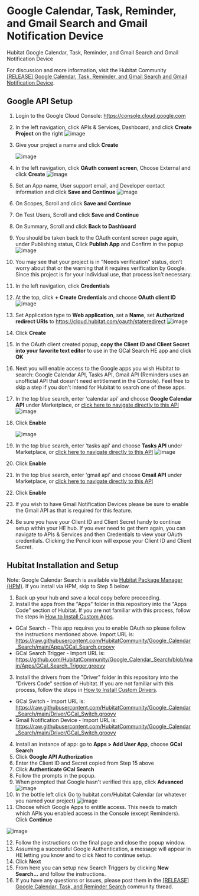# Google Calendar, Task, Reminder, and Gmail Search and Gmail Notification Device
Hubitat Google Calendar, Task, Reminder, and Gmail Search and Gmail Notification Device

For discussion and more information, visit the Hubitat Community <a href="https://community.hubitat.com/t/release-google-calendar-search/71397" target="_blank">[RELEASE] Google Calendar, Task, Reminder, and Gmail Search and Gmail Notification Device</a>.

## Google API Setup
1. Login to the Google Cloud Console: https://console.cloud.google.com
2. In the left navigation, click APIs & Services, Dashboard, and click **Create Project** on the right
![image](https://user-images.githubusercontent.com/10900324/131907567-57341667-82a5-4bf2-88d7-4a5eb954f77e.png)
3. Give your project a name and click **Create**
    
    ![image](https://user-images.githubusercontent.com/10900324/115976609-a4b75b00-a53d-11eb-860e-a99b74d2175a.png)
4. In the left navigation, click **OAuth consent screen**, Choose External and click **Create**
![image](https://user-images.githubusercontent.com/10900324/115976626-d7f9ea00-a53d-11eb-8212-66129f4a3dbb.png)

5. Set an App name, User support email, and Developer contact information and click **Save and Continue**
![image](https://user-images.githubusercontent.com/10900324/115976691-6cfce300-a53e-11eb-881b-5e996868c97a.png)

6. On Scopes, Scroll and click **Save and Continue**
7. On Test Users, Scroll and click **Save and Continue**
8. On Summary, Scroll and click **Back to Dashboard**
9. You should be taken back to the OAuth content screen page again, under Publishing status, Click **Publish App** and Confirm in the popup
    ![image](https://user-images.githubusercontent.com/10900324/115977225-f6fb7a80-a543-11eb-88f6-d77d9605c30d.png)
10. You may see that your project is in "Needs verification" status, don't worry about that or the warning that it requires verification by Google.  Since this project is for your individual use, that process isn't necessary.
11. In the left navigation, click **Credentials**
12. At the top, click **+ Create Credentials** and choose **OAuth client ID**
    ![image](https://user-images.githubusercontent.com/10900324/115976721-e1378680-a53e-11eb-8c4b-88cfd55022cb.png)
13. Set Application type to **Web application**, set a **Name**, set **Authorized redirect URIs** to https://cloud.hubitat.com/oauth/stateredirect
    ![image](https://user-images.githubusercontent.com/10900324/151466429-40365e10-e315-447e-95d0-6da9276600a9.png)
14. Click **Create**
15. In the OAuth client created popup, **copy the Client ID and Client Secret into your favorite text editor** to use in the GCal Search HE app and click **OK**
16. Next you will enable access to the Google apps you wish Hubitat to search: Google Calendar API, Tasks API, Gmail API (Reminders uses an unofficial API that doesn't need entitlement in the Console).  Feel free to skip a step if you don't intend for Hubitat to search one of these apps.
17. In the top blue search, enter 'calendar api' and choose **Google Calendar API** under Marketplace, or <a href="https://console.cloud.google.com/apis/api/calendar-json.googleapis.com/" target="_blank">click here to navigate directly to this API</a>
    ![image](https://user-images.githubusercontent.com/10900324/151469047-ac8c089d-abdb-4429-a915-6d12b95532a9.png)
18. Click **Enable**

    ![image](https://user-images.githubusercontent.com/10900324/115976840-037dd400-a540-11eb-9cd9-83156851f8ed.png)
 
19. In the top blue search, enter 'tasks api' and choose **Tasks API** under Marketplace, or <a href="https://console.cloud.google.com/apis/api/tasks.googleapis.com/" target="_blank">click here to navigate directly to this API</a>
    ![image](https://user-images.githubusercontent.com/10900324/151469694-f62e8531-4b5e-466a-b48c-975421689a86.png)
20. Click **Enable**
21. In the top blue search, enter 'gmail api' and choose **Gmail API** under Marketplace, or <a href="https://console.cloud.google.com/apis/api/gmail.googleapis.com/" target="_blank">click here to navigate directly to this API</a>
22. Click **Enable**
23. If you wish to have Gmail Notification Devices please be sure to enable the Gmail API as that is required for this feature.
24. Be sure you have your Client ID and Client Secret handy to continue setup within your HE hub.  If you ever need to get them again, you can navigate to APIs & Services and then Credentials to view your OAuth credentials.  Clicking the Pencil icon will expose your Client ID and Client Secret.

## Hubitat Installation and Setup
Note: Google Calendar Search is available via <a href="https://community.hubitat.com/t/beta-hubitat-package-manager/38016" target="_blank">Hubitat Package Manager (HPM)</a>. If you install via HPM, skip to Step 5 below.
1. Back up your hub and save a local copy before proceeding.
2. Install the apps from the "Apps" folder in this repository into the "Apps Code" section of Hubitat. If you are not familiar with this process, follow the steps in <a href="https://docs.hubitat.com/index.php?title=How_to_Install_Custom_Apps" target="_blank">How to Install Custom Apps</a>.
  * GCal Search - This app requires you to enable OAuth so please follow the instructions mentioned above. Import URL is: https://raw.githubusercontent.com/HubitatCommunity/Google_Calendar_Search/main/Apps/GCal_Search.groovy
  * GCal Search Trigger - Import URL is: https://github.com/HubitatCommunity/Google_Calendar_Search/blob/main/Apps/GCal_Search_Trigger.groovy
3. Install the drivers from the "Driver" folder in this repository into the "Drivers Code" section of Hubitat. If you are not familiar with this process, follow the steps in <a href="https://docs.hubitat.com/index.php?title=How_to_Install_Custom_Drivers" target="_blank">How to Install Custom Drivers</a>.
  * GCal Switch - Import URL is: https://raw.githubusercontent.com/HubitatCommunity/Google_Calendar_Search/main/Driver/GCal_Switch.groovy    
  * Gmail Notification Device - Import URL is: https://raw.githubusercontent.com/HubitatCommunity/Google_Calendar_Search/main/Driver/GCal_Switch.groovy    
4. Install an instance of app: go to **Apps > Add User App**, choose **GCal Search**
5. Click **Google API Authorization**
6. Enter the Client ID and Secret copied from Step 15 above
7. Click **Authenticate GCal Search**
8. Follow the prompts in the popup.
9. When prompted that Google hasn't verified this app, click **Advanced**
![image](https://user-images.githubusercontent.com/10900324/115977405-e51ad700-a545-11eb-8d6d-3200e16ec29b.png)
10. In the bottle left click Go to hubitat.com/Hubitat Calendar (or whatever you named your project)
![image](https://user-images.githubusercontent.com/10900324/115977420-1c898380-a546-11eb-84fd-e90d0d481094.png)
11. Choose which Google Apps to entitle access. This needs to match which APIs you enabled access in the Console (except Reminders). Click **Continue**

![image](https://user-images.githubusercontent.com/10900324/151471423-93f96511-f5bc-4024-abd1-5dcce5c4c61f.png)

12. Follow the instructions on the final page and close the popup window.
13. Assuming a successful Google Authentication, a message will appear in HE letting you know and to click Next to continue setup.
14. Click **Next**
15. From here you can setup new Search Triggers by clicking **New Search...** and follow the instructions.
16. If you have any questions or issues, please post them in the <a href="https://community.hubitat.com/t/release-google-calendar-search/71397" target="_blank">[RELEASE] Google Calendar, Task, and Reminder Search</a> community thread.
